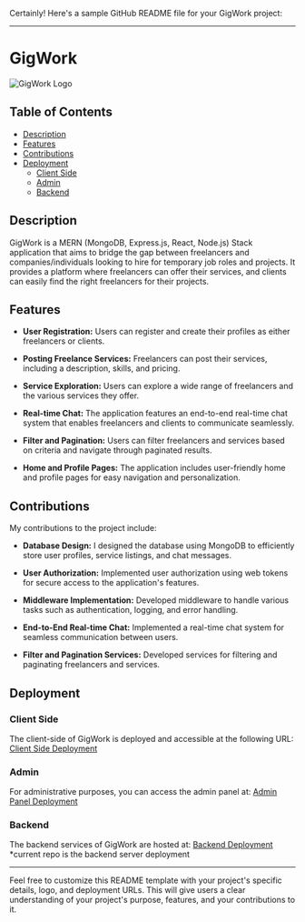 Certainly! Here's a sample GitHub README file for your GigWork project:

---

# GigWork

![GigWork Logo](https://github.githubassets.com/images/modules/logos_page/GitHub-Mark.png)

## Table of Contents
- [Description](#description)
- [Features](#features)
- [Contributions](#contributions)
- [Deployment](#deployment)
  - [Client Side](#client-side)
  - [Admin](#admin)
  - [Backend](#backend)

## Description

GigWork is a MERN (MongoDB, Express.js, React, Node.js) Stack application that aims to bridge the gap between freelancers and companies/individuals looking to hire for temporary job roles and projects. It provides a platform where freelancers can offer their services, and clients can easily find the right freelancers for their projects.

## Features

- **User Registration:** Users can register and create their profiles as either freelancers or clients.

- **Posting Freelance Services:** Freelancers can post their services, including a description, skills, and pricing.

- **Service Exploration:** Users can explore a wide range of freelancers and the various services they offer.

- **Real-time Chat:** The application features an end-to-end real-time chat system that enables freelancers and clients to communicate seamlessly.

- **Filter and Pagination:** Users can filter freelancers and services based on criteria and navigate through paginated results.

- **Home and Profile Pages:** The application includes user-friendly home and profile pages for easy navigation and personalization.

## Contributions

My contributions to the project include:

- **Database Design:** I designed the database using MongoDB to efficiently store user profiles, service listings, and chat messages.

- **User Authorization:** Implemented user authorization using web tokens for secure access to the application's features.

- **Middleware Implementation:** Developed middleware to handle various tasks such as authentication, logging, and error handling.

- **End-to-End Real-time Chat:** Implemented a real-time chat system for seamless communication between users.

- **Filter and Pagination Services:** Developed services for filtering and paginating freelancers and services.

## Deployment

### Client Side

The client-side of GigWork is deployed and accessible at the following URL: [Client Side Deployment](https://github.com/Pcssai7093/clientdeploy1)

### Admin

For administrative purposes, you can access the admin panel at: [Admin Panel Deployment](https://github.com/Pcssai7093/admindeploy1)

### Backend
The backend services of GigWork are hosted at: [Backend Deployment](https://github.com/Pcssai7093/deployt1)
*current repo is the backend server deployment

---

Feel free to customize this README template with your project's specific details, logo, and deployment URLs. This will give users a clear understanding of your project's purpose, features, and your contributions to it.

